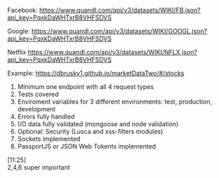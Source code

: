 Facebook:
https://www.quandl.com/api/v3/datasets/WIKI/FB.json?api_key=PqxkDaWHTxrB8VHFSDVS

Google:
https://www.quandl.com/api/v3/datasets/WIKI/GOOGL.json?api_key=PqxkDaWHTxrB8VHFSDVS

Netflix
https://www.quandl.com/api/v3/datasets/WIKI/NFLX.json?api_key=PqxkDaWHTxrB8VHFSDVS

Example:
https://dbrusky1.github.io/marketDataTwo/#/stocks


1. Minimum one endpoint with all 4 request types
2. Tests covered 
3. Enviroment variables for 3 different environments: test, production, development
4. Errors fully handled 
5. I/O data fully validated (mongoose and node validation)
6. Optional: Security (Lusca and xss-filters modules)
7. Sockets implemented
8. PassportJS or JSON Web Tokents implemented

[11:25]  
2,4,6 super important